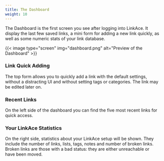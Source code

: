 ```yaml
---
title: The Dashboard
weight: 10
---
```


The Dashboard is the first screen you see after logging into LinkAce. It display the last few saved links, a mini form
for adding a new link quickly, as well as some numeric stats of your link database.

{{< image type="screen" img="dashboard.png" alt="Preview of the Dashboard" >}}

### Link Quick Adding

The top form allows you to quickly add a link with the default settings, without a distracting UI and without setting tags or categories. The link may be edited later on.

### Recent Links

On the left side of the dashboard you can find the five most recent links for quick access.

### Your LinkAce Statistics

On the right side, statistics about your LinkAce setup will be shown. They include the number of links, lists, tags, notes and number of broken links. Broken links are those with a bad status: they are either unreachable or have been moved.
